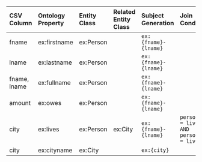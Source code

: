 | CSV Column | Ontology Property | Entity Class | Related Entity Class | Subject Generation | Join Condition | Datatype | Language Annotations |
| :--- | :--- | :--- | :--- | :--- | :--- | :--- | :--- |
| fname | ex:firstname | ex:Person | | `ex:{fname}-{lname}` | | xsd:string | |
| lname | ex:lastname | ex:Person | | `ex:{fname}-{lname}` | | xsd:string | |
| fname, lname | ex:fullname | ex:Person | | `ex:{fname}-{lname}` | | xsd:string | |
| amount | ex:owes | ex:Person | | `ex:{fname}-{lname}` | | xsd:double | |
| city | ex:lives | ex:Person | ex:City | `ex:{fname}-{lname}` | `persons.fname = lives.fname AND persons.lname = lives.lname` | | |
| city | ex:cityname | ex:City | | `ex:{city}` | | xsd:langString | en |
